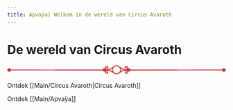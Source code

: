 ```yaml
---
title: Apvaÿa| Welkom in de wereld van Circus Avaroth
---
```


# De wereld van Circus Avaroth

![Divider_1.webp](Divider_1.webp)

Ontdek [[Main/Circus Avaroth|Circus Avaroth]]

Ontdek [[Main/Apvaÿa]]
